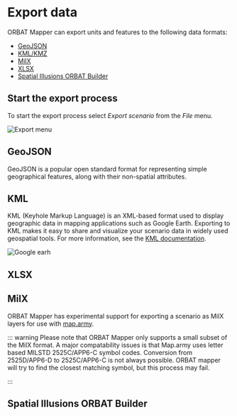 # Export data

ORBAT Mapper can export units and features to the following data formats:

- [GeoJSON](#geojson)
- [KML/KMZ](#kml)
- [MilX](#milx)
- [XLSX](#xlsx)
- [Spatial Illusions ORBAT Builder](#spatial-illusions-orbat-builder)

## Start the export process

To start the export process
select _Export scenario_ from the _File_
menu.

![Export menu](images/export.png)

## GeoJSON

GeoJSON is a popular open standard format for representing simple geographical features, along with their non-spatial
attributes.

## KML

KML (Keyhole Markup Language) is an XML-based format used to display geographic data in mapping applications such as
Google Earth. Exporting to KML makes it easy to share and visualize your scenario data in widely used geospatial tools.
For more information, see the [KML documentation](https://developers.google.com/kml/documentation).

![Google earh](images/google-earth.png)

## XLSX

## MilX

ORBAT Mapper has experimental support for exporting a scenario as MilX layers for use with [map.army](https://map.army).

::: warning
Please note that ORBAT Mapper only supports a small subset of the MilX format. A major compatability issues is that
Map.army uses letter based MILSTD 2525C/APP6-C symbol codes. Conversion from 2525D/APP6-D to 2525C/APP6-C is not always
possible. ORBAT mapper will try to find the closest matching symbol, but this process may fail.

:::

## Spatial Illusions ORBAT Builder
